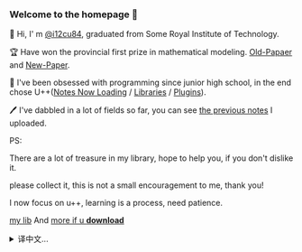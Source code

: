 ### Welcome to the homepage 👋

👋 Hi, I' m [@i12cu84](https://github.com/i12cu84), graduated from Some Royal Institute of Technology.

🏆 Have won the provincial first prize in mathematical modeling. [Old-Papaer](https://github.com/i12cu84/Mathematical-Modeling-Python) and [New-Paper](https://github.com/i12cu84/Financial-Credit-Analysis-Graduation-Project-Python).

🎯 I've been obsessed with programming since junior high school, in the end chose U++([Notes Now Loading](https://github.com/i12cu84/Unreal_Engine_Develop_Notes) / [Libraries](https://github.com/i12cu84/Blueprint-Function-Libraries-from-mine) / [Plugins](https://github.com/i12cu84/Add-Tag-plugins-for-Unreal-Engine-Cpp)).

🖊️ I've dabbled in a lot of fields so far, you can see [the previous notes](https://github.com/i12cu84/I12cu84-Learn-Notes) I uploaded.

PS:

There are a lot of treasure in my library, hope to help you, if you don't dislike it.

please collect it, this is not a small encouragement to me, thank you!

I now focus on u++, learning is a process, need patience.

[my lib](https://github.com/i12cu84?tab=repositories) And [more if u **download**](https://github.com/i12cu84/i12cu84) 
<details>
<summary>译中文...</summary>
<pre><code>

👋大家好，我是[@i12cu84](https://github.com/i12cu84)，毕业于某所理工院校。

🏆获省区级数学建模一等奖，这是[旧论文](https://github.com/i12cu84/Mathematical-Modeling-Python)和[新论文](https://github.com/i12cu84/Financial-Credit-Analysis-Graduation-Project-Python)。

🎯我从初中开始就接触了编程，现在选择了U++([这是目前持续更新的笔记](https://github.com/i12cu84/Unreal_Engine_Develop_Notes) / [UE的蓝图函数库](https://github.com/i12cu84/Blueprint-Function-Libraries-from-mine) / [UE的插件](https://github.com/i12cu84/Add-Tag-plugins-for-Unreal-Engine-Cpp))。

🖊️到目前为止，我涉猎了很多领域，你可以看到我[以前的笔记](https://github.com/i12cu84/I12cu84-Learn-Notes)。

另，我的库中有很多宝藏，希望对你有所帮助，如果你不介意的话请点一个Star，这是对我不小的鼓励，谢谢!

我目前专注于C++，学习是一个过程，需要耐心。

[我的库](https://github.com/i12cu84?tab=repositories)和[想了解更多请下载](https://github.com/i12cu84/i12cu84)
</code></pre>
</details>

<!--

-> before homepage

### Welcome to the homepage 👋

👋 Hi, I' m @i12cu84(I want to see you ate for ... :> ). Real name is yuran, from China WenZhou, live in ChengDu now.

📚 Graduated from the Mathematics Department of CC Royal University of Technology in 2022.

🏆 Have won the provincial first prize in mathematical modeling. Energy is limited, so stop here...

🔍️ About me ...

🎯 I've been obsessed with programming since junior high school, in the end chose U++(Unreal Engine and C++)

🖊️ I've dabbled in a lot of fields so far, you can see the previous notes I uploaded, well organized and not maintaining it.

🤗 By now, I've covered a lot of languages (including but not limited to c++,python,matlab,lua,Unity-C#,java,R,u++,html,css,markdwon,latex and more)

🤔 Due to mathematics background, also know some other fields (graphics,networks,systems,shader,data structures and algorithms,numerical analysis and more)

🤫 Can't chew too much. I don't think I'm that good. Learning is a long process.

🤭 Of course ...

🎮 I used to be an unknown professional gamer, it was an unforgettable time for me....

💻 After retirement mainly play Honor of Kings[Country area]. Even though I'm getting worse, but that doesn't stop me from having pleasure.

🤝 I accept all technical support and communication, and don't forget to invite me to play games!

P.S.-1: There are a lot of treasure in my library, oh, I hope to help you, if you don't dislike it, please collect it, this is not a small encouragement to me, thank you!

P.S.0: My English is not very good. I'm sorry that most of my notes are in Chinese. If possible, I will try to express some key content in English.

P.S.1: I'm focusing on U++ right now and probably won't delve into anything else, but I can get up to speed quickly and love to learn.

P.S.2: MBTI is an ISFJ, wish I knew you.

译:

-> 以前的主页

###欢迎来到主页👋

👋嗨，我是@i12cu84(我想看你吃……: >)。本名彧然，来自中国温州，现居成都。

📚2022年毕业于某理工院校数学系。

🏆获省级数学建模一等奖。能源是有限的，所以到此为止……

🔍️关于我…

🎯我从初中开始就痴迷于编程，最后选择了u++(虚幻引擎和c++)

🖊️到目前为止我已经涉足了很多领域，你可以看到我之前上传的笔记，组织得很好，没有维护它。

🤗到目前为止，我已经涵盖了很多语言(包括但不限于c++，python,matlab,lua, unity - c#，java,R,u++，html,css,markdwon,latex等)

🤔由于数学背景，也知道一些其他领域(图形，网络，系统，着色器，数据结构和算法，数值分析等)

🤫不能嚼太多。我觉得我没那么好。学习是一个漫长的过程。

🤭当然……

🎮我曾经是一个不知名的职业玩家，那是我难忘的时光....

💻退休后主要玩《王者荣耀》[国区]。尽管我的情况越来越糟，但这并不妨碍我享受快乐。

🤝我接受所有的技术支持和沟通，不要忘记邀请我来玩游戏!

P.S.-1:我的图书馆里有很多宝藏，哦，希望对你有所帮助，如果你不喜欢，请收藏起来，这对我来说是不小的鼓励，谢谢!

我的英语不是很好。很抱歉，我的笔记大部分是中文的。如果可能的话，我会尝试用英语表达一些关键的内容。

P.S.1:我现在专注于u++，可能不会钻研其他任何东西，但我可以很快跟上速度，并且喜欢学习。

附注2:MBTI是一个ISFJ，希望我认识你。

-->
